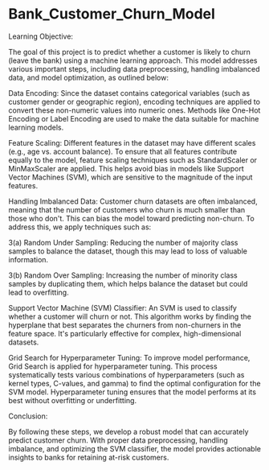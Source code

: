 # Bank_Customer_Churn_Model

Learning Objective:

The goal of this project is to predict whether a customer is likely to churn (leave the bank) using a machine learning approach. This model addresses various important steps, including data preprocessing, handling imbalanced data, and model optimization, as outlined below:

Data Encoding:
Since the dataset contains categorical variables (such as customer gender or geographic region), encoding techniques are applied to convert these non-numeric values into numeric ones. Methods like One-Hot Encoding or Label Encoding are used to make the data suitable for machine learning models.

Feature Scaling:
Different features in the dataset may have different scales (e.g., age vs. account balance). To ensure that all features contribute equally to the model, feature scaling techniques such as StandardScaler or MinMaxScaler are applied. This helps avoid bias in models like Support Vector Machines (SVM), which are sensitive to the magnitude of the input features.

Handling Imbalanced Data:
Customer churn datasets are often imbalanced, meaning that the number of customers who churn is much smaller than those who don't. This can bias the model toward predicting non-churn. To address this, we apply techniques such as:

3(a) Random Under Sampling: Reducing the number of majority class samples to balance the dataset, though this may lead to loss of valuable information.

3(b) Random Over Sampling: Increasing the number of minority class samples by duplicating them, which helps balance the dataset but could lead to overfitting.


Support Vector Machine (SVM) Classifier:
An SVM is used to classify whether a customer will churn or not. This algorithm works by finding the hyperplane that best separates the churners from non-churners in the feature space. It's particularly effective for complex, high-dimensional datasets.


Grid Search for Hyperparameter Tuning:
To improve model performance, Grid Search is applied for hyperparameter tuning. This process systematically tests various combinations of hyperparameters (such as kernel types, C-values, and gamma) to find the optimal configuration for the SVM model. Hyperparameter tuning ensures that the model performs at its best without overfitting or underfitting.


Conclusion:

By following these steps, we develop a robust model that can accurately predict customer churn. With proper data preprocessing, handling imbalance, and optimizing the SVM classifier, the model provides actionable insights to banks for retaining at-risk customers.
